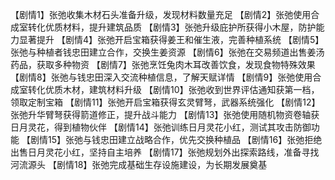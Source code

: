 【剧情1】张弛收集木材石头准备升级，发现材料数量充足
【剧情2】张弛使用合成室转化优质材料，提升建筑品质
【剧情3】张弛升级庇护所获得小木屋，防护能力显著提升
【剧情4】张弛开启宝箱获得姜王和催生液，完善种植系统
【剧情5】张弛与种植者钱忠田建立合作，交换生姜资源
【剧情6】张弛在交易频道出售姜汤药品，获取多种物资
【剧情7】张弛烹饪兔肉木耳改善饮食，发现食物特殊效果
【剧情8】张弛与钱忠田深入交流种植信息，了解天赋详情
【剧情9】张弛使用合成室转化优质木材，建筑材料升级
【剧情10】张弛收到世界评估通知获第一档，领取定制宝箱
【剧情11】张弛开启宝箱获得玄灵臂弩，武器系统强化
【剧情12】张弛升华臂弩获得箭道修正，提升战斗能力
【剧情13】张弛使用随机物资卷轴获日月灵花，得到植物伙伴
【剧情14】张弛训练日月灵花小红，测试其攻击防御功能
【剧情15】张弛与钱忠田建立战略合作，优先交换种植品
【剧情16】张弛拒绝出售日月灵花小红，坚持自主培养
【剧情17】张弛规划外出探索路线，准备寻找河流源头
【剧情18】张弛完成基础生存设施建设，为长期发展奠基